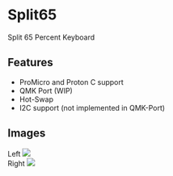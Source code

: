 # Split65
Split 65 Percent Keyboard

## Features
- ProMicro and Proton C support
- QMK Port (WIP)
- Hot-Swap
- I2C support (not implemented in QMK-Port)

## Images
Left <img src="https://imgur.com/6TQmdJk">  
Right <img src="https://imgur.com/u5480U5">  

